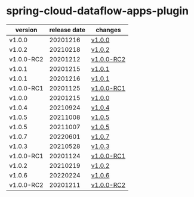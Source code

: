 # spring-cloud-dataflow-apps-plugin	


|version|release date|changes|
|---|---|---|
|v1.0.0|20201216|[v1.0.0](./v1.0.0-20201216.md)|
|v1.0.2|20210218|[v1.0.2](./v1.0.2-20210218.md)|
|v1.0.0-RC2|20201212|[v1.0.0-RC2](./v1.0.0-RC2-20201212.md)|
|v1.0.1|20201215|[v1.0.1](./v1.0.1-20201215.md)|
|v1.0.1|20201216|[v1.0.1](./v1.0.1-20201216.md)|
|v1.0.0-RC1|20201125|[v1.0.0-RC1](./v1.0.0-RC1-20201125.md)|
|v1.0.0|20201215|[v1.0.0](./v1.0.0-20201215.md)|
|v1.0.4|20210924|[v1.0.4](./v1.0.4-20210924.md)|
|v1.0.5|20211008|[v1.0.5](./v1.0.5-20211008.md)|
|v1.0.5|20211007|[v1.0.5](./v1.0.5-20211007.md)|
|v1.0.7|20220601|[v1.0.7](./v1.0.7-20220601.md)|
|v1.0.3|20210528|[v1.0.3](./v1.0.3-20210528.md)|
|v1.0.0-RC1|20201124|[v1.0.0-RC1](./v1.0.0-RC1-20201124.md)|
|v1.0.2|20210219|[v1.0.2](./v1.0.2-20210219.md)|
|v1.0.6|20220224|[v1.0.6](./v1.0.6-20220224.md)|
|v1.0.0-RC2|20201211|[v1.0.0-RC2](./v1.0.0-RC2-20201211.md)|
